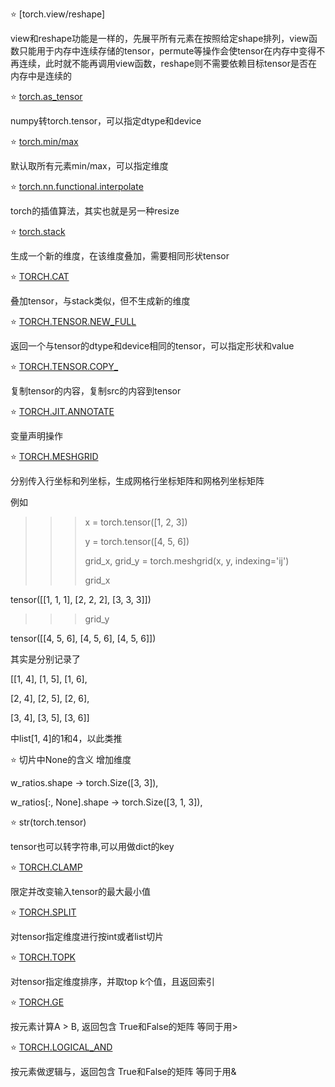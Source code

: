 ⭐ [torch.view/reshape]

view和reshape功能是一样的，先展平所有元素在按照给定shape排列，view函数只能用于内存中连续存储的tensor，permute等操作会使tensor在内存中变得不再连续，此时就不能再调用view函数，reshape则不需要依赖目标tensor是否在内存中是连续的

⭐ [torch.as_tensor](https://pytorch.org/docs/stable/generated/torch.as_tensor.html?highlight=torch%20as_tensor#torch.as_tensor)

numpy转torch.tensor，可以指定dtype和device

⭐ [torch.min/max](https://pytorch.org/docs/stable/generated/torch.min.html?highlight=torch%20min#torch.min)

默认取所有元素min/max，可以指定维度

⭐ [torch.nn.functional.interpolate](https://pytorch.org/docs/stable/generated/torch.nn.functional.interpolate.html?highlight=torch%20nn%20functional%20interpolate#torch.nn.functional.interpolate)

torch的插值算法，其实也就是另一种resize

⭐ [torch.stack](https://pytorch.org/docs/stable/generated/torch.stack.html?highlight=torch%20stack#torch.stack)

生成一个新的维度，在该维度叠加，需要相同形状tensor

⭐ [TORCH.CAT](https://pytorch.org/docs/stable/generated/torch.cat.html?highlight=torch%20cat#torch.cat)

叠加tensor，与stack类似，但不生成新的维度

⭐ [TORCH.TENSOR.NEW_FULL](https://pytorch.org/docs/stable/generated/torch.Tensor.new_full.html?highlight=new_full#torch.Tensor.new_full)

返回一个与tensor的dtype和device相同的tensor，可以指定形状和value

⭐ [TORCH.TENSOR.COPY_](https://pytorch.org/docs/stable/generated/torch.Tensor.copy_.html?highlight=copy_#torch.Tensor.copy_)

复制tensor的内容，复制src的内容到tensor

⭐ [TORCH.JIT.ANNOTATE](https://pytorch.org/docs/stable/generated/torch.jit.annotate.html?highlight=torch%20jit%20annotate#torch.jit.annotate)

变量声明操作

⭐ [TORCH.MESHGRID](https://pytorch.org/docs/stable/generated/torch.meshgrid.html?highlight=torch%20meshgrid#torch.meshgrid)

分别传入行坐标和列坐标，生成网格行坐标矩阵和网格列坐标矩阵

例如
>>> x = torch.tensor([1, 2, 3])
>>> 
>>> y = torch.tensor([4, 5, 6])
>>> 
>>> grid_x, grid_y = torch.meshgrid(x, y, indexing='ij')
>>> 
>>> grid_x
>>> 
tensor([[1, 1, 1],
        [2, 2, 2],
        [3, 3, 3]])
>>> grid_y
>>> 
tensor([[4, 5, 6],
        [4, 5, 6],
        [4, 5, 6]])
        
其实是分别记录了

[[1, 4], [1, 5], [1, 6],

[2, 4], [2, 5], [2, 6],

[3, 4], [3, 5], [3, 6]]

中list[1, 4]的1和4，以此类推

⭐ 切片中None的含义 增加维度

w_ratios.shape       ->     torch.Size([3, 3]),

w_ratios[:, None].shape   ->  torch.Size([3, 1, 3]),

⭐ str(torch.tensor)

tensor也可以转字符串,可以用做dict的key

⭐ [TORCH.CLAMP](https://pytorch.org/docs/stable/generated/torch.clamp.html#torch-clamp)

限定并改变输入tensor的最大最小值

⭐ [TORCH.SPLIT](https://pytorch.org/docs/stable/generated/torch.split.html#torch.split)

对tensor指定维度进行按int或者list切片

⭐ [TORCH.TOPK](https://pytorch.org/docs/stable/generated/torch.topk.html#torch.topk)

对tensor指定维度排序，并取top k个值，且返回索引

⭐ [TORCH.GE](https://pytorch.org/docs/stable/generated/torch.ge.html?highlight=torch%20ge#torch.ge)

按元素计算A > B, 返回包含 True和False的矩阵  等同于用>

⭐ [TORCH.LOGICAL_AND](https://pytorch.org/docs/stable/generated/torch.logical_and.html?highlight=torch%20logical_and#torch.logical_and)

按元素做逻辑与，返回包含 True和False的矩阵    等同于用&
